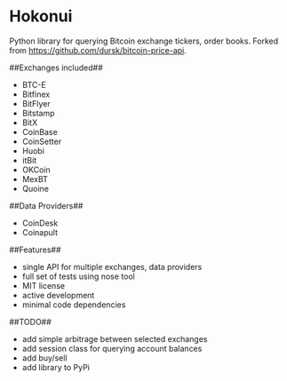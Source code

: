 # Hokonui
Python library for querying Bitcoin exchange tickers, order books. 
Forked from https://github.com/dursk/bitcoin-price-api.

##Exchanges included##
 - BTC-E
 - Bitfinex
 - BitFlyer
 - Bitstamp
 - BitX
 - CoinBase
 - CoinSetter
 - Huobi
 - itBit
 - OKCoin
 - MexBT
 - Quoine

##Data Providers##
 - CoinDesk
 - Coinapult

##Features##
 - single API for multiple exchanges, data providers
 - full set of tests using nose tool
 - MIT license
 - active development
 - minimal code dependencies
 
##TODO##
 - add simple arbitrage between selected exchanges
 - add session class for querying account balances
 - add buy/sell
 - add library to PyPi
